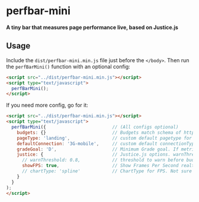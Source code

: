 # perfbar-mini

**A tiny bar that measures page performance live, based on Justice.js**  

## Usage

Include the `dist/perfbar-mini.min.js` file just before the `</body>`.
Then run the `perfBarMini()` function with an optional config:

```html
<script src="../dist/perfbar-mini.min.js"></script>
<script type="text/javascript">
  perfBarMini();
</script>
```

If you need more config, go for it:
```html
<script src="../dist/perfbar-mini.min.js"></script>
<script type="text/javascript">
  perfBarMini({                         // (All configs optional)
    budgets: {}                         // Budgets match schema of https://edge.fscdn.org/assets/budgets/index.html json files
    pageType: 'landing',                // custom default pagetype for budget scenario
    defaultConnection: '3G-mobile',     // custom default connectionType for budget scenario
    gradeGoal: 'D',                     // Minimum Grade goal. If metric goes below this, it will fail. {A,B,C,D}
    justice: {                          // Justice.js options. warnThreshold, showFPS, and chartType are only supported. See: http://okor.github.io/justice/
      // warnThreshold: 0.8,            // threshold to warn before budget metric failure
      showFPS: true,                    // Show Frames Per Second realtime graph
      // chartType: 'spline'            // ChartType for FPS. Not sure of other options currently
    }
  }
);
</script>
```